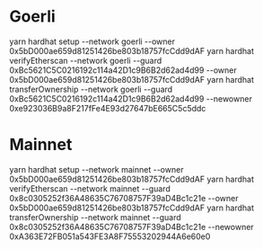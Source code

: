 # Goerli
yarn hardhat setup --network goerli --owner 0x5bD000ae659d81251426be803b18757fcCdd9dAF
yarn hardhat verifyEtherscan --network goerli --guard 0xBc5621C5C0216192c114a42D1c9B6B2d62ad4d99 --owner 0x5bD000ae659d81251426be803b18757fcCdd9dAF
yarn hardhat transferOwnership --network goerli --guard 0xBc5621C5C0216192c114a42D1c9B6B2d62ad4d99 --newowner 0xe923036B9a8F217fFe4E93d27647bE665C5c5ddc

# Mainnet
yarn hardhat setup --network mainnet --owner 0x5bD000ae659d81251426be803b18757fcCdd9dAF
yarn hardhat verifyEtherscan --network mainnet --guard 0x8c0305252f36A48635C76708757F39aD4Bc1c21e --owner 0x5bD000ae659d81251426be803b18757fcCdd9dAF
yarn hardhat transferOwnership --network mainnet --guard 0x8c0305252f36A48635C76708757F39aD4Bc1c21e --newowner 0xA363E72FB051a543FE3A8F75553202944A6e60e0